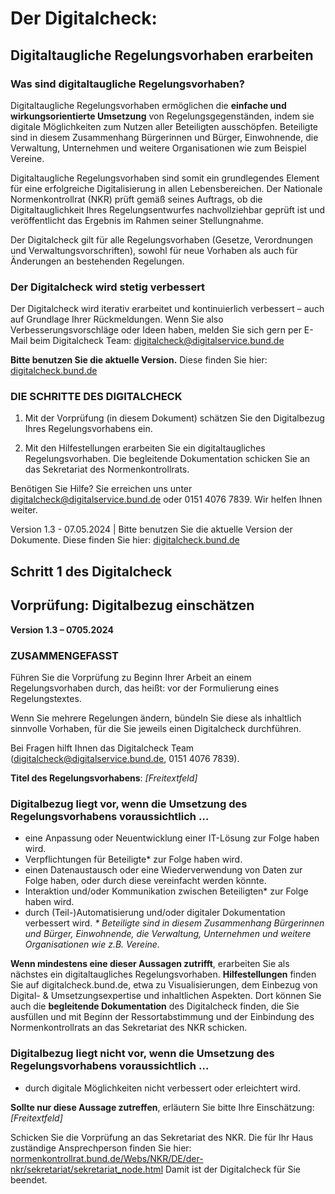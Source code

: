 # Der Digitalcheck:
## Digitaltaugliche Regelungsvorhaben erarbeiten

### Was sind digitaltaugliche Regelungsvorhaben?

Digitaltaugliche Regelungsvorhaben ermöglichen die **einfache und wirkungsorientierte Umsetzung** von Regelungsgegenständen, indem sie digitale Möglichkeiten zum Nutzen aller Beteiligten ausschöpfen. Beteiligte sind in diesem Zusammenhang Bürgerinnen und Bürger, Einwohnende, die Verwaltung, Unternehmen und weitere Organisationen wie zum Beispiel Vereine.

Digitaltaugliche Regelungsvorhaben sind somit ein grundlegendes Element für eine erfolgreiche Digitalisierung in allen Lebensbereichen. Der Nationale Normenkontrollrat (NKR) prüft gemäß seines Auftrags, ob die Digitaltauglichkeit Ihres Regelungsentwurfes nachvollziehbar geprüft ist und veröffentlicht das Ergebnis im Rahmen seiner Stellungnahme. 

Der Digitalcheck gilt für alle Regelungsvorhaben (Gesetze, Verordnungen und Verwaltungsvorschriften), sowohl für neue Vorhaben als auch für Änderungen an bestehenden Regelungen.

### Der Digitalcheck wird stetig verbessert

Der Digitalcheck wird iterativ erarbeitet und kontinuierlich verbessert – auch auf Grundlage Ihrer Rückmeldungen. Wenn Sie also Verbesserungsvorschläge oder Ideen haben, melden Sie sich gern per E-Mail beim Digitalcheck Team: [digitalcheck@digitalservice.bund.de](mailto:digitalcheck@digitalservice.bund.de)

**Bitte benutzen Sie die aktuelle Version.** Diese finden Sie hier: [digitalcheck.bund.de](https://digitalcheck.bund.de)

### DIE SCHRITTE DES DIGITALCHECK

1. Mit der Vorprüfung (in diesem Dokument) schätzen Sie den Digitalbezug Ihres Regelungsvorhabens ein.

2. Mit den Hilfestellungen erarbeiten Sie ein digitaltaugliches Regelungsvorhaben.
Die begleitende Dokumentation schicken Sie an das Sekretariat des Normenkontrollrats.

Benötigen Sie Hilfe? Sie erreichen uns unter [digitalcheck@digitalservice.bund.de](mailto:digitalcheck@digitalservice.bund.de) oder 0151 4076 7839. Wir helfen Ihnen weiter.

Version 1.3 - 07.05.2024 | Bitte benutzen Sie die aktuelle Version der Dokumente. Diese finden Sie hier: [digitalcheck.bund.de](https://digitalcheck.bund.de)

## Schritt 1 des Digitalcheck
## Vorprüfung: Digitalbezug einschätzen
**Version 1.3 – 0705.2024**

### ZUSAMMENGEFASST
Führen Sie die Vorprüfung zu Beginn Ihrer Arbeit an einem Regelungsvorhaben durch, das heißt: vor der Formulierung eines Regelungstextes.

Wenn Sie mehrere Regelungen ändern, bündeln Sie diese als inhaltlich sinnvolle Vorhaben, für die Sie jeweils einen Digitalcheck durchführen.

Bei Fragen hilft Ihnen das Digitalcheck Team ([digitalcheck@digitalservice.bund.de](mailto:digitalcheck@digitalservice.bund.de), 0151 4076 7839).

**Titel des Regelungsvorhabens**: _[Freitextfeld]_

### Digitalbezug liegt vor, wenn die Umsetzung des Regelungsvorhabens voraussichtlich …
- eine Anpassung oder Neuentwicklung einer IT-Lösung zur Folge haben wird.
- Verpflichtungen für Beteiligte* zur Folge haben wird.
-  einen Datenaustausch oder eine Wiederverwendung von Daten zur Folge haben, oder durch diese vereinfacht werden könnte.
- Interaktion und/oder Kommunikation zwischen Beteiligten* zur Folge haben wird.
- durch (Teil-)Automatisierung und/oder digitaler Dokumentation verbessert wird.
_* Beteiligte sind in diesem Zusammenhang Bürgerinnen und Bürger, Einwohnende, die Verwaltung, Unternehmen und weitere Organisationen
wie z.B. Vereine._

**Wenn mindestens eine dieser Aussagen zutrifft**, erarbeiten Sie als nächstes ein digitaltaugliches Regelungsvorhaben. **Hilfestellungen** finden Sie auf digitalcheck.bund.de, etwa zu Visualisierungen, dem Einbezug von Digital- & Umsetzungsexpertise und inhaltlichen Aspekten. Dort können Sie auch die **begleitende Dokumentation** des Digitalcheck finden, die Sie ausfüllen und mit Beginn der Ressortabstimmung und der Einbindung des Normenkontrollrats an das Sekretariat des NKR schicken.

### Digitalbezug liegt nicht vor, wenn die Umsetzung des Regelungsvorhabens voraussichtlich …
- durch digitale Möglichkeiten nicht verbessert oder erleichtert wird.

**Sollte nur diese Aussage zutreffen**, erläutern Sie bitte Ihre Einschätzung: _[Freitextfeld]_

Schicken Sie die Vorprüfung an das Sekretariat des NKR. Die für Ihr Haus zuständige Ansprechperson finden Sie hier: [normenkontrollrat.bund.de/Webs/NKR/DE/der-nkr/sekretariat/sekretariat_node.html](https://www.normenkontrollrat.bund.de/Webs/NKR/DE/der-nkr/sekretariat/sekretariat_node.html) Damit ist der Digitalcheck für Sie beendet.
